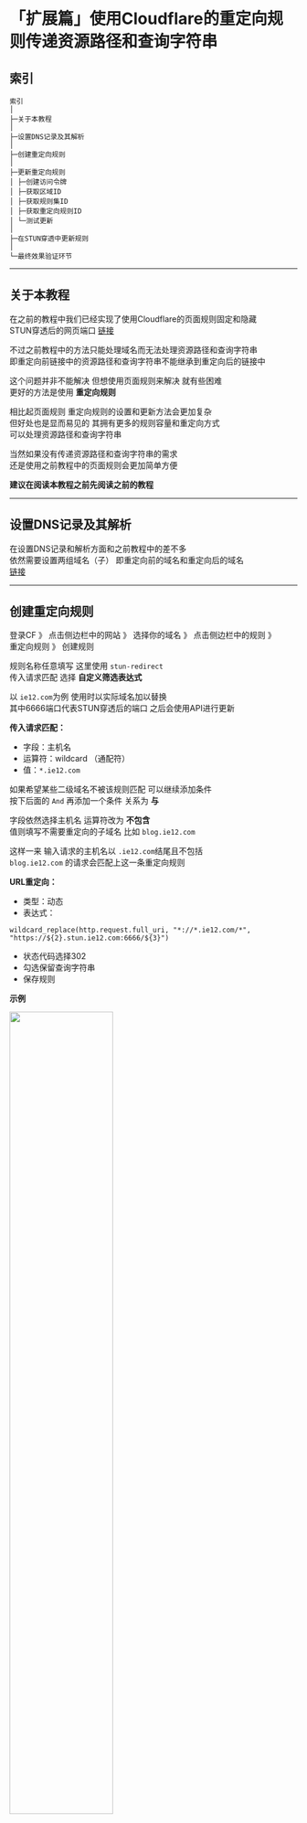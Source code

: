 # 「扩展篇」使用Cloudflare的重定向规则传递资源路径和查询字符串

## 索引

```
索引
│
├─关于本教程
│
├─设置DNS记录及其解析
│
├─创建重定向规则
│
├─更新重定向规则
│ ├─创建访问令牌
│ ├─获取区域ID
│ ├─获取规则集ID
│ ├─获取重定向规则ID
│ └─测试更新
│
├─在STUN穿透中更新规则
│
└─最终效果验证环节
```

---

## 关于本教程

在之前的教程中我们已经实现了使用Cloudflare的页面规则固定和隐藏  
STUN穿透后的网页端口 [链接](../../文章/lucky-STUN系列/stun-web服务-CF.md)  

不过之前教程中的方法只能处理域名而无法处理资源路径和查询字符串  
即重定向前链接中的资源路径和查询字符串不能继承到重定向后的链接中  

这个问题并非不能解决 但想使用页面规则来解决 就有些困难  
更好的方法是使用 **重定向规则**  

相比起页面规则 重定向规则的设置和更新方法会更加复杂  
但好处也是显而易见的 其拥有更多的规则容量和重定向方式  
可以处理资源路径和查询字符串  

当然如果没有传递资源路径和查询字符串的需求  
还是使用之前教程中的页面规则会更加简单方便  

**建议在阅读本教程之前先阅读之前的教程**  

---

## 设置DNS记录及其解析

在设置DNS记录和解析方面和之前教程中的差不多  
依然需要设置两组域名（子） 即重定向前的域名和重定向后的域名  
[链接](../../文章/lucky-STUN系列/stun-web服务-CF.md)  


---

## 创建重定向规则

登录CF 》 点击侧边栏中的网站 》 选择你的域名 》 点击侧边栏中的规则 》  
重定向规则 》 创建规则  

规则名称任意填写 这里使用 `stun-redirect`  
传入请求匹配 选择 **自定义筛选表达式**  

以 `ie12.com`为例 使用时以实际域名加以替换  
其中6666端口代表STUN穿透后的端口 之后会使用API进行更新  

**传入请求匹配：**  

* 字段：主机名  
* 运算符：wildcard （通配符）  
* 值：`*.ie12.com`

如果希望某些二级域名不被该规则匹配  可以继续添加条件  
按下后面的 `And` 再添加一个条件 关系为 **与**  

字段依然选择主机名 运算符改为 **不包含**  
值则填写不需要重定向的子域名 比如 `blog.ie12.com`

这样一来 输入请求的主机名以 `.ie12.com`结尾且不包括  
`blog.ie12.com` 的请求会匹配上这一条重定向规则  

**URL重定向：**  

* 类型：动态  
* 表达式：  
```
wildcard_replace(http.request.full_uri, "*://*.ie12.com/*", "https://${2}.stun.ie12.com:6666/${3}")
```
* 状态代码选择302  
* 勾选保留查询字符串  
* 保存规则  

**示例**  

<img src="../../图片/stun-cf重定向/CF-重定向_置重定向规则_0.jpg" width="60%" height="60%" />
<img src="../../图片/stun-cf重定向/CF-重定向_置重定向规则_1.jpg" width="60%" height="60%" />


**表达式含义**  
这个表达式看起来比较复杂但是含义并不复杂   
其将传入链接中的内容截取后拼接到新的链接中  

`wildcard_replace` 表示将输入的内容以一定的规则进行截取  
并组合输出新的内容  
`http.request.full_uri` 表示传入的完整的URL  

`"*://*.ie12.com/*"`就是一个匹配规则  
对传入的链接进行匹配  `*`的部分会被截取到变量中以供之后使用  

而后面的 `"https://${2}.stun.ie12.com:6666/${3}"`  
表示合成输出的内容 变量`${2}` `${3}` 为刚才存储截取部分的变量  

**图示**  
<img src="../../图片/stun-cf重定向/CF-重定向_表达式含义.jpg" width="60%" height="60%" />

---

## 更新重定向规则

相比起更新页面规则 更新重定向规则要复杂一些  

### 创建访问令牌 

与更新页面规则时不同 要获取并更新重定向规则需要两组权限  
创建令牌的前序过程和之前教程中的基本相同  
请参考之前教程中的设置 [链接](../../文章/lucky-STUN系列/stun-web服务-CF.md)  

需要的权限如下：  

* 账户 》账户规则集 》编辑
* 区域 》动态重定向 》编辑

**示例**  
<img src="../../图片/stun-cf重定向/CF-重定向_访问令牌-0.jpg" width="60%" height="60%" />
<img src="../../图片/stun-cf重定向/CF-重定向_访问令牌-1.jpg" width="60%" height="60%" />


### 获取区域ID

在侧边栏的**概况**里面有显示  
有了令牌和区域ID之后就可以开始获取规则集ID了  

**示例**  
<img src="../../图片/stun-cf重定向/CF-重定向_获取区域ID.jpg" width="60%" height="60%" />


### 获取规则集ID

与之前的教程中的相似 依然使用lucky计划任务中的  
callweb功能进行获取  

* 接口地址：  
`https://api.cloudflare.com/client/v4/zones/你的区域ID/rulesets`

* 请求方法 GET

* 请求头：
```
Authorization: Bearer 你的令牌
Content-Type: application/json
```

* 开启 禁用接口调用成功字符串检测 
* 保存规则


**示例**  
<img src="../../图片/stun-cf重定向/CF-重定向_获取规则集ID_0.jpg" width="60%" height="60%" />


按下手动触发并查看日志中的返回结果  
其中的 `"http_request_dynamic_redirect"` 即为重定向规则集  
值得注意的是其ID是位于名字前面的 别看错了  


**示例**  
<img src="../../图片/stun-cf重定向/CF-重定向_获取规则集ID_1.jpg" width="60%" height="60%" />


### 获取重定向规则ID

在获取了规则集中ID后就可以开始获取  
重定向规则集中的**规则ID**了  

* 接口地址：  
`https://api.cloudflare.com/client/v4/zones/你的区域ID/rulesets/重定向规则集ID`  

* 请求方法：GET
* 请求头：不变

**示例**  
<img src="../../图片/stun-cf重定向/CF-重定向_获取重定向规则ID_0.jpg" width="60%" height="60%" />

按下手动触发并查看日志中的返回结果  
图中划线的ID即为重定向规则ID  

**示例**  
<img src="../../图片/stun-cf重定向/CF-重定向_获取重定向规则ID_1.jpg" width="60%" height="60%" />

### 测试更新

在获取完上述的信息之后就可以开始更新重定向规则了  

* 请求接口：  
`https://api.cloudflare.com/client/v4/zones/你的区域ID/rulesets/重定向规则集ID/rules/重定向规则ID`  

* 请求方式：PATCH
* 请求头：不变

* 请求主体：
```
{
  "description": "stun-redirect",
  "expression": "(http.host wildcard \"*.ie12.com\" and not http.host contains \"blog.ie12.com\")",
  "action": "redirect",
  "action_parameters": {
    "from_value": {
      "status_code": 302,
      "target_url": {
        "expression": "wildcard_replace(http.request.full_uri, \"*://*.ie12.com/*\", \"https://${2}.stun.ie12.com:6666/${3}\")"
      },
      "preserve_query_string": true
    }
  }
}
```

上面的 `expression` 为匹配传入链接的表达式  

而下面的 `action_parameters` 里的 `expression`则是  
用于构建重定向后的链接的表达式  
其可以直接从上一步获取重定向规则ID时返回的内容中复制出来  

尽管其请求方法为PATCH 文档中也没有明确必填参数 应该只需要提交要修改的部分就行  
但是实际测试下来 发现还是要填写完整的信息  
不然会出现显示成功但实际上没有更新成功或部分项目被替换成某种默认值  


**图示**  
<img src="../../图片/stun-cf重定向/CF-重定向_测试更新_0.jpg" width="60%" height="60%" />

按下手动触发并查看日志中的返回结果  
若设置正确即可看到返回的重定向规则信息中目标URL的  
地址和端口号已经发生变化  

**示例**  
<img src="../../图片/stun-cf重定向/CF-重定向_测试更新_0.jpg" width="60%" height="60%" />

---

## 在STUN穿透中更新规则

与在计划任务中时基本相同  
当然最重要的就将测试时使用的固定端口改为STUN规则里的变量  

可以使用webhook手动触发测试进行验证  
其会使用6666作为测试时的端口号  

**示例**  
`"expression": "wildcard_replace(http.request.full_uri, \"*://*.ie12.com/*\", \"https://${2}.stun.ie12.com:#{port}/${3}\")"}`

**关闭** 禁用成功字符检测  
填写 `"success":true`  用于判断请求是否成功  

---

## 最终效果验证环节 

在浏览器中输入 `redirect.ie12.com/test/abc/search?q=123`  
应会跳转到 `redirect.stun.ie12.com:STUN穿透端口/test/abc/search?q=123`  
(lucky反向代理服务的前端地址 似乎不会匹配查询字符串)


**示例**  
<img src="../../图片/stun-cf重定向/CF-重定向_效果检验_1.jpg" width="60%" height="60%" />
<img src="../../图片/stun-cf重定向/CF-重定向_效果检验_0.jpg" width="60%" height="60%" />

---

参考：

* [Cloudflare API Documentation](https://developers.cloudflare.com/api/operations/listZoneRulesets)
* [Functions reference](https://developers.cloudflare.com/ruleset-engine/rules-language/functions/#wildcard_replace)
* [cloudflare 301重定向规则设置-Wood Chen](https://woodchen.ink/archives/cloudflare-301-redirectional-settings-2eod9f)

---

## 评论区

前往评论区 》 [链接](https://github.com/ie123610/ie12sBlog/issues/19)  
